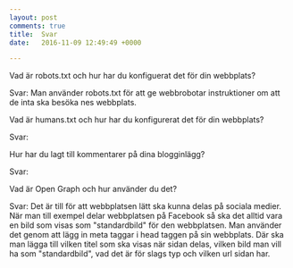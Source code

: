 ```yaml
---
layout: post
comments: true
title:  Svar
date:   2016-11-09 12:49:49 +0000

---
```


Vad är robots.txt och hur har du konfiguerat det för din webbplats?

Svar: Man använder robots.txt för att ge webbrobotar instruktioner om att de inta ska besöka nes webbplats.

Vad är humans.txt och hur har du konfigurerat det för din webbplats?

Svar:

Hur har du lagt till kommentarer på dina blogginlägg?

Svar:

Vad är Open Graph och hur använder du det?

Svar: Det är till för att webbplatsen lätt ska kunna delas på sociala medier. När man till exempel delar webbplatsen på
Facebook så ska det alltid vara en bild som visas som "standardbild" för den webbplatsen. Man använder det genom att lägg in
meta taggar i head taggen på sin webbplats. Där ska man lägga till vilken titel som ska visas när sidan delas, vilken bild man vill ha som
"standardbild", vad det är för slags typ och vilken url sidan har.




